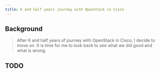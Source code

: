 ```yaml
---
title: 6 and half years journey with OpenStack in Cisco
---
```


## Background

> After 6 and half years of journey with OpenStack in Cisco, I decide to move on. It is time for me to look back to see what we did good and what is wrong.

## TODO
